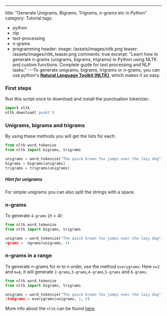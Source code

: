 ---
title: "Generate Unigrams, Bigrams, Trigrams, n-grams etc in Python"
category: Tutorial
tags:
  - python
  - nlp
  - text-processing
  - n-grams
  - programming
header:
  image: /assets/images/nltk.png
  teaser: /assets/images/nltk_teaser.png
comments: true
excerpt: "Learn how to generate n-grams (unigrams, bigrams, trigrams) in Python using NLTK and custom functions. Complete guide for text processing and NLP tasks."
---To generate unigrams, bigrams, trigrams or n-grams, you can use python's [**Natural Language Toolkit (NLTK)**](https://github.com/nltk/nltk), which makes it so easy.

### First steps

Run this script once to download and install the punctuation tokenizer:

 ```python
 import nltk
 nltk.download('punkt') 
 ```

### Unigrams, bigrams and trigrams

By using these methods you will get the lists for each:

```python
from nltk word_tokenize
from nltk import bigrams, trigrams

unigrams = word_tokenize("The quick brown fox jumps over the lazy dog")
bigrams = bigrams(unigrams)
trigrams = trigrams(unigrams)
```
##### Hint for unigrams
For simple unigrams you can also split the strings with a space.

### n-grams 

To generate `4-grams` *(n = 4)*:

```python
from nltk word_tokenize
from nltk import bigrams, trigrams

unigrams = word_tokenize("The quick brown fox jumps over the lazy dog")
4grams =  ngrams(unigrams, 4)
```

### n-grams in a range

To generate n-grams for m to n order, use the method `everygrams`:
Here `n=2` and `m=6`, it will generate `2-grams`,`3-grams`,`4-grams`,`5-grams` and `6-grams`.
```python
from nltk word_tokenize
from nltk import bigrams, trigrams

unigrams = word_tokenize("The quick brown fox jumps over the lazy dog")
2to6grams = everygrams(unigrams, 2, 6)
```

More info about the `nltk` can be found [here](https://github.com/nltk/nltk/wiki/Frequently-Asked-Questions-(Stackoverflow-Edition)).